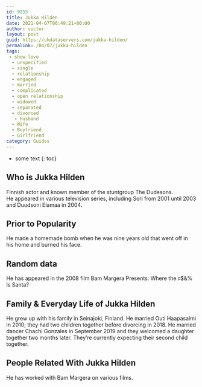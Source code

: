 ```yaml
---
id: 9255
title: Jukka Hilden
date: 2021-04-07T06:49:21+00:00
author: victor
layout: post
guid: https://ukdataservers.com/jukka-hilden/
permalink: /04/07/jukka-hilden
tags:
 - show love
  - unspecified
  - single
  - relationship
  - engaged
  - married
  - complicated
  - open relationship
  - widowed
  - separated
  - divorced
   - Husband
  - Wife
  - Boyfriend
  - Girlfriend
category: Guides
---
```


* some text
{: toc}


## Who is Jukka Hilden



Finnish actor and known member of the stuntgroup The Dudesons. He appeared in various television series, including Sori from 2001 until 2003 and Duudsoni Elamaa in 2004.

                
                
                
## Prior to Popularity



He made a homemade bomb when he was nine years old that went off in his home and burned his face.

                
                
                
## Random data



He has appeared in the 2008 film Bam Margera Presents: Where the ♯$&% Is Santa?

                
                
                
## Family & Everyday Life of Jukka Hilden



He grew up with his family in Seinajoki, Finland. He married Outi Haapasalmi in 2010; they had two children together before divorcing in 2018. He married dancer Chachi Gonzales in September 2019 and they welcomed a daughter together two months later. They&#8217;re currently expecting their second child together.

                
                
                
## People Related With Jukka Hilden



He has worked with Bam Margera on various films.

                
              
            
          
          
          